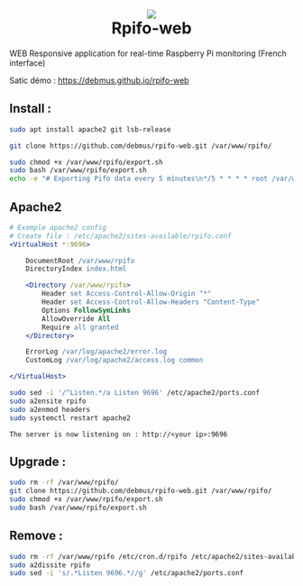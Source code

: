 <h1 align="center">
	<img src="https://debmus.github.io/rpifo-web/img/favicon.png"> 
    <br>
    Rpifo-web
</h1>

WEB Responsive application for real-time Raspberry Pi monitoring (French interface)

Satic démo :
https://debmus.github.io/rpifo-web

## Install :
```bash
sudo apt install apache2 git lsb-release

git clone https://github.com/debmus/rpifo-web.git /var/www/rpifo/

sudo chmod +x /var/www/rpifo/export.sh
sudo bash /var/www/rpifo/export.sh
echo -e "# Exporting Pifo data every 5 minutes\n*/5 * * * * root /var/www/rpifo/export.sh" >/etc/cron.d/rpifo
```

## Apache2
```apache
# Exemple apache2 config
# Create file : /etc/apache2/sites-available/rpifo.conf
<VirtualHost *:9696>

	DocumentRoot /var/www/rpifo
	DirectoryIndex index.html

	<Directory /var/www/rpifo>
		Header set Access-Control-Allow-Origin "*"
		Header set Access-Control-Allow-Headers "Content-Type"
		Options FollowSymLinks
		AllowOverride All
		Require all granted
	</Directory>

	ErrorLog /var/log/apache2/error.log
	CustomLog /var/log/apache2/access.log common

</VirtualHost>
```

```bash
sudo sed -i '/^Listen.*/a Listen 9696' /etc/apache2/ports.conf
sudo a2ensite rpifo
sudo a2enmod headers
sudo systemctl restart apache2
```

`The server is now listening on : http://<your ip>:9696`

## Upgrade :
```bash
sudo rm -rf /var/www/rpifo/
git clone https://github.com/debmus/rpifo-web.git /var/www/rpifo/
sudo chmod +x /var/www/rpifo/export.sh
sudo bash /var/www/rpifo/export.sh
```

## Remove :
```bash
sudo rm -rf /var/www/rpifo /etc/cron.d/rpifo /etc/apache2/sites-available/rpifo.conf
sudo a2dissite rpifo
sudo sed -i 's/.*Listen 9696.*//g' /etc/apache2/ports.conf
```